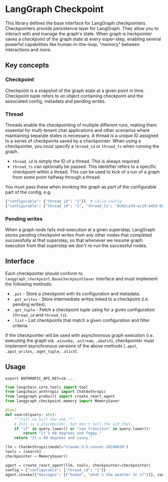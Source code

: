 # LangGraph Checkpoint

This library defines the base interface for LangGraph checkpointers. Checkpointers provide persistence layer for LangGraph. They allow you to interact with and manage the graph's state. When graph is heckpointer saves a _checkpoint_ of the graph state at every super-step, enabling several powerful capabilities like human-in-the-loop, "memory" between interactions and more.

## Key concepts

### Checkpoint

Checkpoint is a snapshot of the graph state at a given point in time. Checkpoint tuple refers to an object containing checkpoint and the associated config, metadata and pending writes.

### Thread

Threads enable the checkpointing of multiple different runs, making them essential for multi-tenant chat applications and other scenarios where maintaining separate states is necessary. A thread is a unique ID assigned to a series of checkpoints saved by a checkpointer. When using a checkpointer, you must specify a `thread_id` or `thread_ts` when running the graph.

- `thread_id` is simply the ID of a thread. This is always required
- `thread_ts` can optionally be passed. This identifier refers to a specific checkpoint within a thread. This can be used to kick of a run of a graph from some point halfway through a thread.

You must pass these when invoking the graph as part of the configurable part of the config, e.g.

```python
{"configurable": {"thread_id": "1"}}  # valid config
{"configurable": {"thread_id": "1", "thread_ts": "0c62ca34-ac19-445d-bbb0-5b4984975b2a"}}  # also valid config
```

### Pending writes

When a graph node fails mid-execution at a given superstep, LangGraph stores pending checkpoint writes from any other nodes that completed successfully at that superstep, so that whenever we resume graph execution from that superstep we don't re-run the successful nodes.

## Interface

Each checkpointer should conform to `langgraph_checkpoint.BaseCheckpointSaver` interface and must implement the following methods:

- `.put` - Store a checkpoint with its configuration and metadata.
- `.put_writes` - Store intermediate writes linked to a checkpoint (i.e. pending writes).
- `.get_tuple` - Fetch a checkpoint tuple using for a given configuration (`thread_id` and `thread_ts`).
- `.list` - List checkpoints that match a given configuration and filter criteria.

If the checkpointer will be used with asynchronous graph execution (i.e. executing the graph via `.ainvoke`, `.astream`, `.abatch`), checkpointer must implement asynchronous versions of the above methods (`.aput`, `.aput_writes`, `.aget_tuple`, `.alist`).

## Usage

```shell
export ANTHROPIC_API_KEY=sk-...
```

```python
from langchain_core.tools import tool
from langchain_anthropic import ChatAnthropic
from langgraph.prebuilt import create_react_agent
from langgraph_checkpoint.memory import MemorySaver

@tool
def search(query: str):
    """Call to surf the web."""
    # This is a placeholder, but don't tell the LLM that...
    if "sf" in query.lower() or "san francisco" in query.lower():
        return "It's 60 degrees and foggy."
    return "It's 90 degrees and sunny."

llm = ChatAnthropic(model="claude-3-5-sonnet-20240620")
tools = [search]
checkpointer = MemorySaver()

agent = create_react_agent(llm, tools, checkpointer=checkpointer)
config = {"configurable": {"thread_id": "1"}}
agent.invoke({"messages": [("human", "what's the weather in sf")]}, config)
```
